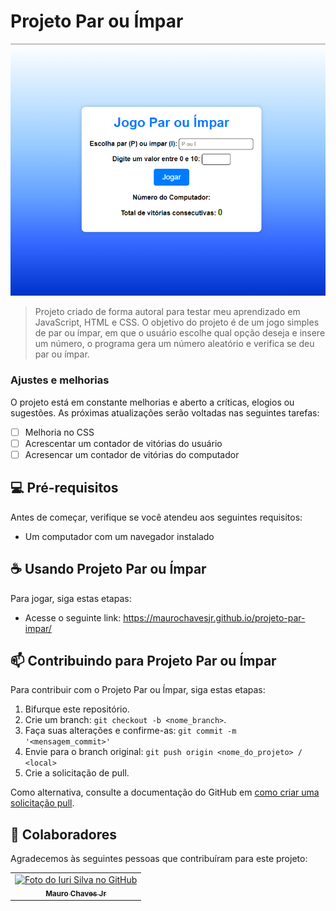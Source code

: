 # Projeto Par ou Ímpar

<img src="print-tela-inicial.png" alt="Exemplo imagem">

> Projeto criado de forma autoral para testar meu aprendizado em JavaScript, HTML e CSS. O objetivo do projeto é de um jogo simples de par ou ímpar, em que o usuário escolhe qual opção deseja e insere um número, o programa gera um número aleatório e verifica se deu par ou ímpar.

### Ajustes e melhorias

O projeto está em constante melhorias e aberto a críticas, elogios ou sugestões. As próximas atualizações serão voltadas nas seguintes tarefas:

- [ ] Melhoria no CSS
- [ ] Acrescentar um contador de vitórias do usuário
- [ ] Acresencar um contador de vitórias do computador

## 💻 Pré-requisitos

Antes de começar, verifique se você atendeu aos seguintes requisitos:

- Um computador com um navegador instalado

## ☕ Usando Projeto Par ou Ímpar

Para jogar, siga estas etapas:

- Acesse o seguinte link: https://maurochavesjr.github.io/projeto-par-impar/


## 📫 Contribuindo para Projeto Par ou Ímpar

Para contribuir com o Projeto Par ou Ímpar, siga estas etapas:

1. Bifurque este repositório.
2. Crie um branch: `git checkout -b <nome_branch>`.
3. Faça suas alterações e confirme-as: `git commit -m '<mensagem_commit>'`
4. Envie para o branch original: `git push origin <nome_do_projeto> / <local>`
5. Crie a solicitação de pull.

Como alternativa, consulte a documentação do GitHub em [como criar uma solicitação pull](https://help.github.com/en/github/collaborating-with-issues-and-pull-requests/creating-a-pull-request).

## 🤝 Colaboradores

Agradecemos às seguintes pessoas que contribuíram para este projeto:

<table>
  <tr>
    <td align="center">
      <a href="#" title="defina o titulo do link">
        <img src="https://avatars.githubusercontent.com/u/138091054?v=4" width="100px;" alt="Foto do Iuri Silva no GitHub"/><br>
        <sub>
          <b>Mauro Chaves Jr</b>
        </sub>
      </a>
    </td>
  </tr>
</table>

